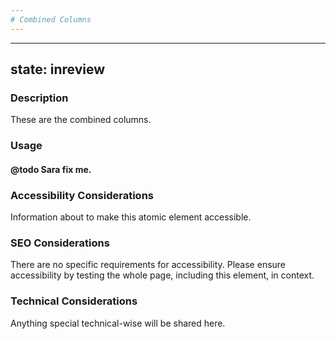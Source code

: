 ```yaml
--- 
# Combined Columns 
---
```


---
state: inreview
---

### Description
These are the combined columns.

### Usage
#### @todo Sara fix me.

### Accessibility Considerations
Information about to make this atomic element accessible.

### SEO Considerations
There are no specific requirements for accessibility. Please ensure accessibility by testing the whole page, including this element, in context.

### Technical Considerations
Anything special technical-wise will be shared here.
